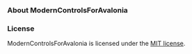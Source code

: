 ### About ModernControlsForAvalonia

### License
ModernControlsForAvalonia is licensed under the [MIT license](LICENSE.md).